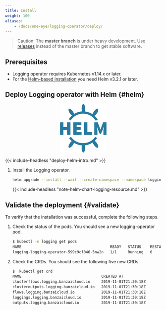 ```yaml
---
title: Install
weight: 100
aliases:
    - /docs/one-eye/logging-operator/deploy/
---
```


> Caution: The **master branch** is under heavy development. Use [releases](https://github.com/kube-logging/logging-operator/releases) instead of the master branch to get stable software.

## Prerequisites

- Logging operator requires Kubernetes v1.14.x or later.
- For the [Helm-based installation](#helm) you need Helm v3.2.1 or later.

## Deploy Logging operator with Helm {#helm}

<p align="center"><img src="../img/helm.svg" alt="Logos" width="150"></p>
<p align="center">

{{< include-headless "deploy-helm-intro.md" >}}

1. Install the Logging operator.

    ```bash
    helm upgrade --install --wait --create-namespace --namespace logging logging-operator oci://ghcr.io/kube-logging/helm-charts/logging-operator
    ```

    {{< include-headless "note-helm-chart-logging-resource.md" >}}

## Validate the deployment {#validate}

To verify that the installation was successful, complete the following steps.

1. Check the status of the pods. You should see a new logging-operator pod.

    ```bash
    $ kubectl -n logging get pods
    NAME                                        READY   STATUS    RESTARTS   AGE
    logging-logging-operator-599c9cf846-5nw2n   1/1     Running   0          52s
    ```

1. Check the CRDs. You should see the following five new CRDs.

    ```bash
    $  kubectl get crd
    NAME                                    CREATED AT
    clusterflows.logging.banzaicloud.io     2019-11-01T21:30:18Z
    clusteroutputs.logging.banzaicloud.io   2019-11-01T21:30:18Z
    flows.logging.banzaicloud.io            2019-11-01T21:30:18Z
    loggings.logging.banzaicloud.io         2019-11-01T21:30:18Z
    outputs.logging.banzaicloud.io          2019-11-01T21:30:18Z
    ```
